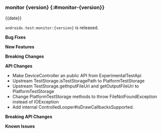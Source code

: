 ### monitor {version} {:#monitor-{version}}

{{date}}

`androidx.test:monitor:{version}` is released.

**Bug Fixes**

**New Features**

**Breaking Changes**

**API Changes**
* Make DeviceController an public API from ExperimentalTestApi
* Upstream TestStorage.isTestStoragePath to PlatformTestStorage
* Upstream TestStorage.getInputFileUri and getOutputFileUri  to PlatformTestStorage
* Change PlatformTestStorage methods to throw FileNotFoundException instead of 
  IOException
* Add internal ControlledLooper#isDrawCallbacksSupported.

**Breaking API Changes**

**Known Issues**
